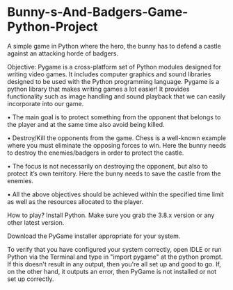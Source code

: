 # Bunny-s-And-Badgers-Game-Python-Project
A simple game in Python where the hero, the bunny has to defend a castle against an attacking horde of badgers. 
 
Objective: Pygame is a cross-platform set of Python modules designed for writing video games. It includes computer graphics and sound libraries designed to be used with the Python programming language. Pygame is a python library that makes writing games a lot easier! It provides functionality such as image handling and sound playback that we can easily incorporate into our game.  
 
• The main goal is to protect something from the opponent that belongs to the player and at the same time also avoid being killed. 

• Destroy/Kill the opponents from the game. Chess is a well-known example where you must eliminate the opposing forces to win. Here the bunny needs to destroy the enemies/badgers in order to protect the castle. 

• The focus is not necessarily on destroying the opponent, but also to protect it’s own territory. Here the bunny needs to save the castle from the enemies. 

• All the above objectives should be achieved within the specified time limit as well as the resources allocated to the player. 

How to play?
Install Python. Make sure you grab the 3.8.x version or any other latest version.

Download the PyGame installer appropriate for your system. 

To verify that you have configured your system correctly, open IDLE or run Python via the Terminal and type in "import pygame" at the python prompt. If this doesn't result in any output, then you're all set up and good to go. If, on the other hand, it outputs an error, then PyGame is not installed or not set up correctly.
 
